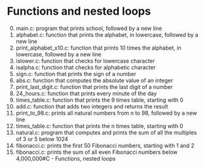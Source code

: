 # Functions and nested loops


0. main.c: program that prints school, followed by a new line
1. alphabet.c: function that prints the alphabet, in lowercase, followed by a new line
2. print_alphabet_x10.c: function that prints 10 times the alphabet, in lowercase, followed by a new line
3. islower.c: function that checks for lowercase character
4. isalpha.c: function that checks for alphabetic character
5. sign.c: function that prints the sign of a number
6. abs.c: function that computes the absolute value of an integer
7. print_last_digit.c: function that prints the last digit of a number
8. 24_hours.c: function that prints every minute of the day
9. times_table.c: function that prints the 9 times table, starting with 0
10. add.c: function that adds two integers and returns the result
11. print_to_98.c: prints all natural numbers from n to 98, followed by a new line
100. times_table.c: function that prints the n times table, starting with 0
101. natural.c: program that computes and prints the sum of all the multiples of 3 or 5 below 1024
102. fibonacci.c: prints the first 50 Fibonacci numbers, starting with 1 and 2
103. fibonacci.c: prints the sum of all even Fibonacci numbers below 4,000,000#C - Functions, nested loops

